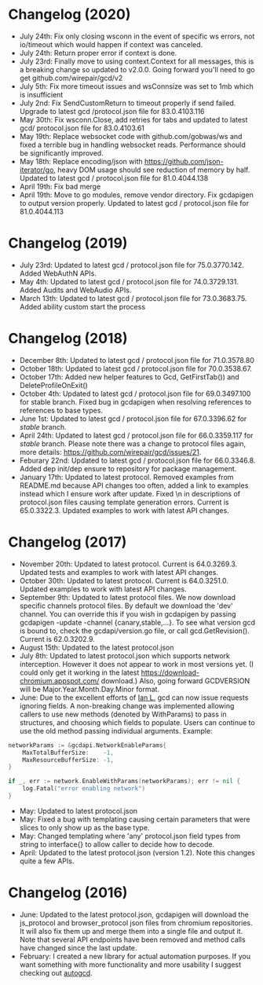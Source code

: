 # Changelog (2020)

- July 24th: Fix only closing wsconn in the event of specific ws errors, not io/timeout which would happen if context was canceled.
- July 24th: Return proper error if context is done.
- July 23rd: Finally move to using context.Context for all messages, this is a breaking change so updated to v2.0.0. Going forward you'll need to go get github.com/wirepair/gcd/v2
- July 5th: Fix more timeout issues and wsConnsize was set to 1mb which is insufficient
- July 2nd: Fix SendCustomReturn to timeout properly if send failed. Upgrade to latest gcd /protocol.json file for 83.0.4103.116
- May 30th: Fix wsconn.Close, add retries for tabs and updated to latest gcd/ protocol.json file for 83.0.4103.61
- May 19th: Replace websocket code with github.com/gobwas/ws and fixed a terrible bug in handling websocket reads. Performance should be significantly improved.
- May 18th: Replace encoding/json with https://github.com/json-iterator/go, heavy DOM usage should see reduction of memory by half. Updated to latest gcd / protocol.json file for 81.0.4044.138
- April 19th: Fix bad merge
- April 19th: Move to go modules, remove vendor directory. Fix gcdapigen to output version properly. Updated to latest gcd / protocol.json file for 81.0.4044.113

# Changelog (2019)

- July 23rd: Updated to latest gcd / protocol.json file for 75.0.3770.142. Added WebAuthN APIs.
- May 4th: Updated to latest gcd / protocol.json file for 74.0.3729.131. Added Audits and WebAudio APIs.
- March 13th: Updated to latest gcd / protocol.json file for 73.0.3683.75. Added ability custom start the process

# Changelog (2018)

- December 8th: Updated to latest gcd / protocol.json file for 71.0.3578.80
- October 18th: Updated to latest gcd / protocol.json file for 70.0.3538.67.
- October 17th: Added new helper features to Gcd, GetFirstTab()) and DeleteProfileOnExit()
- October 4th: Updated to latest gcd / protocol.json file for 69.0.3497.100 for stable branch. Fixed bug in gcdapigen when resolving references to references to base types.
- June 1st: Updated to latest gcd / protocol.json file for 67.0.3396.62 for _stable_ branch.
- April 24th: Updated to latest gcd / protocol.json file for 66.0.3359.117 for _stable_ branch. Please note there was a change to protocol files again, more details: https://github.com/wirepair/gcd/issues/21.
- Feburary 22nd: Updated to latest gcd / protocol.json file for 66.0.3346.8. Added dep init/dep ensure to repository for package management.
- January 17th: Updated to latest protocol. Removed examples from README.md because API changes too often, added a link to examples instead which I ensure work after update. Fixed \n in descriptions of protocol.json files causing template generation errors. Current is 65.0.3322.3. Updated examples to work with latest API changes.

# Changelog (2017)

- November 20th: Updated to latest protocol. Current is 64.0.3269.3. Updated tests and examples to work with latest API changes.
- October 30th: Updated to latest protocol. Current is 64.0.3251.0. Updated examples to work with latest API changes.
- September 9th: Updated to latest protocol files.
  We now download specific channels protocol files. By default we download the 'dev' channel. You can override this if you wish in gcdapigen by passing gcdapigen -update -channel {canary,stable,...}. To see what version gcd is bound to, check the gcdapi/version.go file, or call gcd.GetRevision(). Current is 62.0.3202.9.
- August 15th: Updated to the latest protocol.json
- July 8th: Updated to latest protocol.json which supports network interception. However it does not appear to work in most versions yet. (I could only get it working in the latest https://download-chromium.appspot.com/ download.) Also, going forward GCDVERSION will be Major.Year.Month.Day.Minor format.
- June: Due to the excellent efforts of [Ian L.](https://github.com/MrSaints) gcd can now issue requests ignoring fields. A non-breaking change was implemented allowing callers to use new methods (denoted by WithParams) to pass in structures, and choosing which fields to populate. Users can continue to use the old method passing individual arguments.
  Example:

```Go
networkParams := &gcdapi.NetworkEnableParams{
    MaxTotalBufferSize:    -1,
    MaxResourceBufferSize: -1,
}

if _, err := network.EnableWithParams(networkParams); err != nil {
    log.Fatal("error enabling network")
}
```

- May: Updated to latest protocol.json
- May: Fixed a bug with templating causing certain parameters that were slices to only show up as the base type.
- May: Changed templating where 'any' protocol.json field types from string to interface{} to allow caller to decide how to decode.
- April: Updated to the latest protocol.json (version 1.2). Note this changes quite a few APIs.

# Changelog (2016)

- June: Updated to the latest protocol.json, gcdapigen will download the js_protocol and browser_protocol json files from chromium repositories. It will also fix them up and merge them into a single file and output it.
  Note that several API endpoints have been removed and method calls have changed since the last update.
- February: I created a new library for actual automation purposes. If you want something with more functionality and more usability I suggest checking out [autogcd](https://github.com/wirepair/autogcd).
